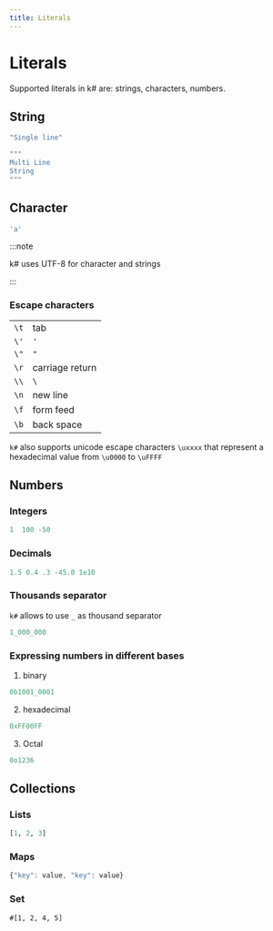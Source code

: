```yaml
---
title: Literals
---
```


# Literals

Supported literals in k# are: strings, characters, numbers.

## String

```kotlin
"Single line"

"""
Multi Line
String
"""
```

## Character

```kotlin
'a'
```

:::note

k# uses UTF-8 for character and strings

:::

### Escape characters

|      |                 |
| ---- | --------------- |
| `\t` | tab             |
| `\'` | `'`             |
| `\"` | `"`             |
| `\r` | carriage return |
| `\\` | `\`             |
| `\n` | new line        |
| `\f` | form feed       |
| `\b` | back space      |

`k#` also supports unicode escape characters `\uxxxx` that represent a hexadecimal value from `\u0000` to `\uFFFF`

## Numbers

### Integers

```haskell
1  100 -50
```

### Decimals

```haskell
1.5 0.4 .3 -45.0 1e10
```

### Thousands separator

`k#` allows to use `_` as thousand separator

```fsharp
1_000_000
```

### Expressing numbers in different bases

1. binary

```fsharp
0b1001_0001
```

2. hexadecimal

```fsharp
0xFF00FF
```

3. Octal

```fsharp
0o1236
```

## Collections

### Lists

```haskell
[1, 2, 3]
```

### Maps

```javascript
{"key": value, "key": value}
```

### Set

```f#
#[1, 2, 4, 5]
```
